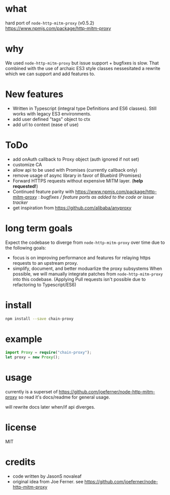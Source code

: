 ﻿
# what

hard port of ```node-http-mitm-proxy``` (v0.5.2)  https://www.npmjs.com/package/http-mitm-proxy 

# why
We used ```node-http-mitm-proxy``` but issue support + bugfixes is slow.  That combined with the use of archaic ES3 style classes nessesitated a rewrite which we can support and add features to.

# New features
- Written in Typescript (integral type Definitions and ES6 classes).  Still works with legacy ES3 environments.
- add user defined "tags" object to ctx
- add url to context (ease of use)

# ToDo
- add onAuth callback to Proxy object (auth ignored if not set)
- customize CA
- allow api to be used with Promises (currently callback only)
- remove usage of async library in favor of Bluebird (Promises)
- Forward HTTPS requests without expensive MITM layer.  (**help requested!**)
- Continued feature parity with https://www.npmjs.com/package/http-mitm-proxy : *bugfixes / feature ports as added to the  code or issue tracker*
- get inspiration from https://github.com/alibaba/anyproxy

# long term goals
Expect the codebase to diverge from ```node-http-mitm-proxy``` over time due to the following goals:
- focus is on improving performance and features for relaying https requests to an upstream proxy.  
- simplify, document, and better moduarlize the proxy subsystems
When possible, we will manually integrate patches from ```node-http-mitm-proxy``` into this codebase.  (Applying Pull requests isn't possible due to refactoring to Typescript/ES6)


# install

```bash
npm install --save chain-proxy
```

# example

```typescript
import Proxy = require("chain-proxy");
let proxy = new Proxy();
```

# usage

currently is a superset of https://github.com/joeferner/node-http-mitm-proxy so read it's docs/readme for general usage.   

will rewrite docs later when/if api diverges. 

# license

MIT

# credits

- code written by JasonS <aat> novaleaf <doot coom>
- original idea from Joe Ferner.  see https://github.com/joeferner/node-http-mitm-proxy